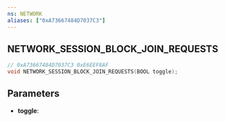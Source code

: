 ```yaml
---
ns: NETWORK
aliases: ["0xA73667484D7037C3"]
---
```

## NETWORK_SESSION_BLOCK_JOIN_REQUESTS

```c
// 0xA73667484D7037C3 0xE6EEF8AF
void NETWORK_SESSION_BLOCK_JOIN_REQUESTS(BOOL toggle);
```


## Parameters
* **toggle**: 

